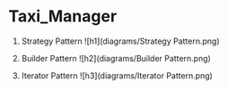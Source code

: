 # Taxi_Manager

1) Strategy Pattern
![h1](diagrams/Strategy Pattern.png)

2) Builder Pattern
![h2](diagrams/Builder Pattern.png)

3) Iterator Pattern
![h3](diagrams/Iterator Pattern.png)